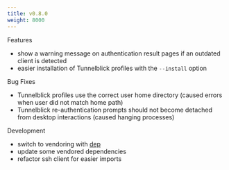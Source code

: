 ```yaml
---
title: v0.8.0
weight: 8000
---
```


Features

 * show a warning message on authentication result pages if an outdated client is detected
 * easier installation of Tunnelblick profiles with the `--install` option

Bug Fixes

 * Tunnelblick profiles use the correct user home directory (caused errors when user did not match home path)
 * Tunnelblick re-authentication prompts should not become detached from desktop interactions (caused hanging processes)

Development

 * switch to vendoring with [dep](https://github.com/golang/dep)
 * update some vendored dependencies
 * refactor ssh client for easier imports
